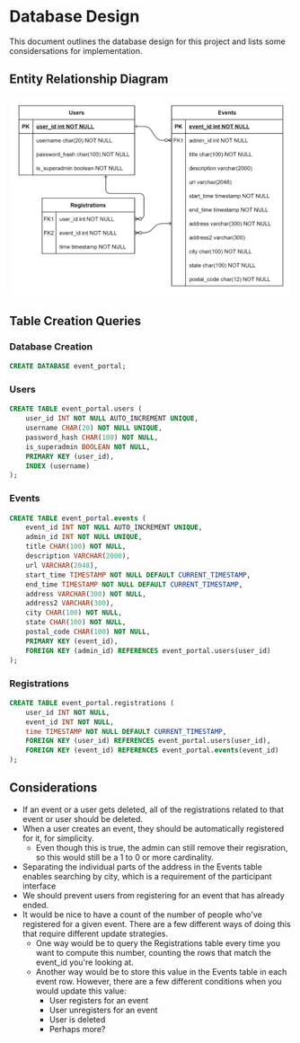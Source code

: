 # Database Design

This document outlines the database design for this project and lists some considersations for implementation.

## Entity Relationship Diagram

![ERD](./figures/eventportal-erd.png)

## Table Creation Queries

### Database Creation

```sql
CREATE DATABASE event_portal;
```

### Users

```sql
CREATE TABLE event_portal.users (
    user_id INT NOT NULL AUTO_INCREMENT UNIQUE,
    username CHAR(20) NOT NULL UNIQUE,
    password_hash CHAR(100) NOT NULL,
    is_superadmin BOOLEAN NOT NULL,
    PRIMARY KEY (user_id),
    INDEX (username)
);
```

### Events

```sql
CREATE TABLE event_portal.events (
    event_id INT NOT NULL AUTO_INCREMENT UNIQUE,
    admin_id INT NOT NULL UNIQUE,
    title CHAR(100) NOT NULL,
    description VARCHAR(2000),
    url VARCHAR(2048),
    start_time TIMESTAMP NOT NULL DEFAULT CURRENT_TIMESTAMP,
    end_time TIMESTAMP NOT NULL DEFAULT CURRENT_TIMESTAMP,
    address VARCHAR(300) NOT NULL,
    address2 VARCHAR(300),
    city CHAR(100) NOT NULL,
    state CHAR(100) NOT NULL,
    postal_code CHAR(100) NOT NULL,
    PRIMARY KEY (event_id),
    FOREIGN KEY (admin_id) REFERENCES event_portal.users(user_id)
);
```

### Registrations

```sql
CREATE TABLE event_portal.registrations (
    user_id INT NOT NULL,
    event_id INT NOT NULL,
    time TIMESTAMP NOT NULL DEFAULT CURRENT_TIMESTAMP,
    FOREIGN KEY (user_id) REFERENCES event_portal.users(user_id),
    FOREIGN KEY (event_id) REFERENCES event_portal.events(event_id)
);
```

## Considerations

- If an event or a user gets deleted, all of the registrations related to that event or user should be deleted.
- When a user creates an event, they should be automatically registered for it, for simplicity.
  - Even though this is true, the admin can still remove their regisration, so this would still be a 1 to 0 or more cardinality.
- Separating the individual parts of the address in the Events table enables searching by city, which is a requirement of the participant interface
- We should prevent users from registering for an event that has already ended.
- It would be nice to have a count of the number of people who've registered for a given event. There are a few different ways of doing this that require different update strategies.
  - One way would be to query the Registrations table every time you want to compute this number, counting the rows that match the event_id you're looking at.
  - Another way would be to store this value in the Events table in each event row. However, there are a few different conditions when you would update this value:
    - User registers for an event
    - User unregisters for an event
    - User is deleted
    - Perhaps more?
